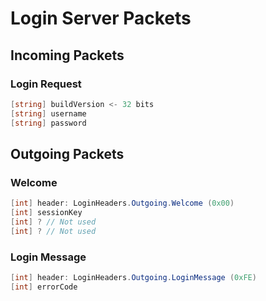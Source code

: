 # Login Server Packets

## Incoming Packets

### Login Request

```c#
[string] buildVersion <- 32 bits
[string] username
[string] password
```

## Outgoing Packets

### Welcome

```c#
[int] header: LoginHeaders.Outgoing.Welcome (0x00)
[int] sessionKey
[int] ? // Not used
[int] ? // Not used
```

### Login Message

```c#
[int] header: LoginHeaders.Outgoing.LoginMessage (0xFE)
[int] errorCode
```